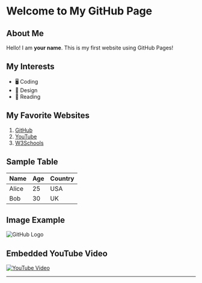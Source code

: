 # Welcome to My GitHub Page  

## About Me  
Hello! I am **your name**. This is my first website using GitHub Pages!  

## My Interests  
- 🖥️ Coding  
- 🎨 Design  
- 📖 Reading  

## My Favorite Websites  
1. [GitHub](https://github.com)  
2. [YouTube](https://youtube.com)  
3. [W3Schools](https://www.w3schools.com)  

## Sample Table  
| Name  | Age | Country |
|-------|-----|---------|
| Alice | 25  | USA     |
| Bob   | 30  | UK      |

## Image Example  
![GitHub Logo](https://github.githubassets.com/images/modules/logos_page/GitHub-Mark.png)  

## Embedded YouTube Video  
[![YouTube Video](https://img.youtube.com/vi/dQw4w9WgXcQ/0.jpg)](https://www.youtube.com/watch?v=dQw4w9WgXcQ)  

---
